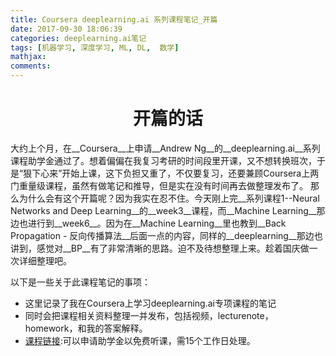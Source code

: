```yaml
---
title: Coursera deeplearning.ai 系列课程笔记_开篇
date: 2017-09-30 18:06:39
categories: deeplearning.ai笔记
tags: [机器学习, 深度学习, ML, DL,  数学]
mathjax:
comments:
---
```

<center><h1>开篇的话</h1></center>
大约上个月，在__Coursera__上申请__Andrew Ng__的__deeplearning.ai__系列课程助学金通过了。想着偏偏在我复习考研的时间段里开课，又不想转换班次，于是“狠下心来”开始上课，这下负担又重了，不仅要复习，还要兼顾Coursera上两门重量级课程，虽然有做笔记和推导，但是实在没有时间再去做整理发布了。
那么为什么会有这个开篇呢？因为我实在忍不住。今天刚上完__系列课程1--Neural Networks and Deep Learning__的__week3__课程，而__Machine Learning__那边也进行到__week6__。因为在__Machine Learning__里也教到__Back Propagation - 反向传播算法__后面一点的内容，同样的__deeplearning__那边也讲到，感觉对__BP__有了非常清晰的思路。迫不及待想整理上来。趁着国庆做一次详细整理吧。

以下是一些关于此课程笔记的事项：
* 这里记录了我在Coursera上学习deeplearning.ai专项课程的笔记
* 同时会把课程相关资料整理一并发布，包括视频，lecturenote，homework，和我的答案解释。
* [课程链接](https://www.coursera.org/specializations/deep-learning):可以申请助学金以免费听课，需15个工作日处理。